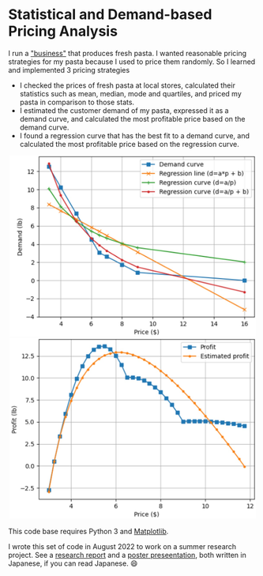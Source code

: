 # Statistical and Demand-based Pricing Analysis

I run a ["business"](https://italian19.blogspot.com/) that produces fresh pasta. I wanted reasonable pricing strategies for my pasta because I used to price them randomly. So I learned and implemented 3 pricing strategies 

- I checked the prices of fresh pasta at local stores, calculated their statistics such as mean, median, mode and quartiles, and priced my pasta in comparison to those stats. 
- I estimated the customer demand of my pasta, expressed it as a demand curve, and calculated the most profitable price based on the demand curve. 
- I found a regression curve that has the best fit to a demand curve, and calculated the most profitable price based on the regression curve. 

<p align="center">
  <img src="images/demand-curve-regression.jpg" width="500" />
  <img src="images/profit.jpg" width="500" />
</p>

This code base requires Python 3 and [Matplotlib](https://matplotlib.org/). 

I wrote this set of code in August 2022 to work on a summer research project. See a [research report](https://drive.google.com/file/d/11Ve25t66MUfaCeax15RPoRMIbAaji_vr/view?usp=sharing) and a [poster preseentation](./images/poster-presentation.jpg), both written in Japanese, if you can read Japanese. :smile: 
